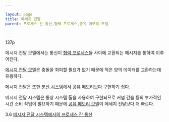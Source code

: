 ```yaml
---

layout: page
title: 메세지 전달
parent: 프로세스-간-통신,협력-프로세스,공유-메모리-모델

---
```


137p

메시지 전달 모델에서는 통신이 [협력 프로세스](협력-프로세스.html)들 사이에 교환되는 메시지를 통하여 이루어진다.

[메시지 전달 모델](메시지-전달-모델.html)은 충돌을 회피할 필요가 없기 때문에 적은 양의 데이터를 교환하는데 유용하다.

메시지 전달은 또한 [분산 시스템](분산-시스템.html)에서 공유 메모리보다 구현하기 쉽다.

메시지 전달 시스템은 통상 시스템 톨을 사용하여 구현되므로 커널 간습 등의 부가적인 시간 소비 작업이 필요하기 때문에 [공유 메모리 모델](공유-메모리-모델.html)이 메세지 전달보다 더 빠르다.

3.6 [메시지 전달 시스템에서의 프로세스 간 통신](메시지-전달-시스템에서의-프로세스-간-통신.html)